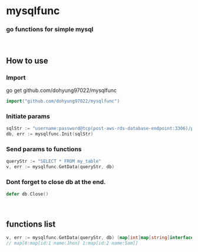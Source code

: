 # mysqlfunc
### go functions for simple mysql
<br />

## How to use
### Import
go get github.com/dohyung97022/mysqlfunc
```go
import("github.com/dohyung97022/mysqlfunc")
```
### Initiate params
```go
sqlStr := "username:password@tcp(post-aws-rds-database-endpoint:3306)/post-schema-name"
db, err := mysqlfunc.Init(sqlStr)
```
### Send params to functions
```go
queryStr := "SELECT * FROM my_table"
v, err := mysqlfunc.GetData(queryStr, db)
```
### Dont forget to close db at the end.
```go
defer db.Close()
```
<br />

## functions list
```go
v, err := mysqlfunc.GetData(queryStr, db) (map[int]map[string]interface{}, error)
// map[0:map[id:1 name:Jhon] 1:map[id:2 name:Sam]]
```

